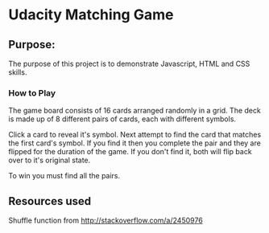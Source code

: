 # Udacity Matching Game

## Purpose:

The purpose of this project is to demonstrate Javascript, HTML and CSS skills.

### How to Play

The game board consists of 16 cards arranged randomly in a grid. The deck is made up of 8 different pairs of cards, each with different symbols.

Click a card to reveal it's symbol. Next attempt to find the card that matches the first card's symbol. If you find it then you complete the pair and they are flipped for the duration of the game. If you don't find it, both will flip back over to it's original state. 

To win you must find all the pairs. 

## Resources used
Shuffle function from http://stackoverflow.com/a/2450976
